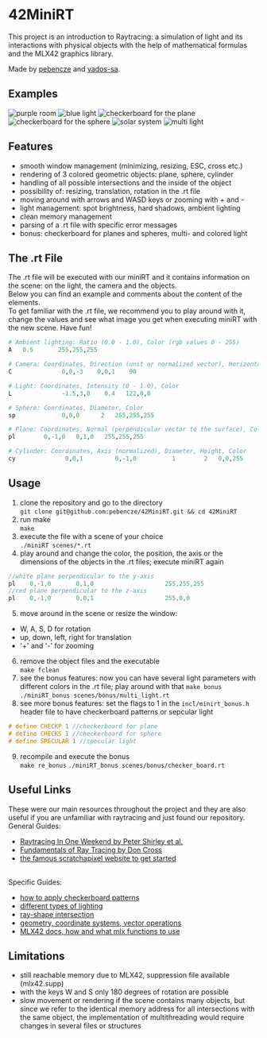 # 42MiniRT

This project is an introduction to Raytracing: a simulation of light and its interactions with physical objects with the help of mathematical formulas and the MLX42 graphics library.

Made by [pebencze](https://github.com/pebencze) and [vados-sa](https://github.com/vados-sa).

## Examples
![purple room](readme/purple_room_specular.png)
![blue light](readme/blue_light_specular.png)
![checkerboard for the plane](readme/white_sphere.png)
![checkerboard for the sphere](readme/checker_sphere.png)
![solar system](readme/solar.png)
![multi light](readme/multi_light.png)

## Features
* smooth window management (minimizing, resizing, ESC, cross etc.)
* rendering of 3 colored geometric objects: plane, sphere, cylinder
* handling of all possible intersections and the inside of the object
* possibility of: resizing, translation, rotation in the .rt file
* moving around with arrows and WASD keys or zooming with + and -
* light management: spot brightness, hard shadows, ambient lighting
* clean memory management
* parsing of a .rt file with specific error messages
* bonus: checkerboard for planes and spheres, multi- and colored light

## The .rt File
The .rt file will be executed with our miniRT and it contains information on the scene: on the light, the camera and the objects.<br/>
Below you can find an example and comments about the content of the elements.<br/>
To get familiar with the .rt file, we recommend you to play around with it,
change the values and see what image you get when executing miniRT with the new scene. Have fun!
```python
# Ambient lighting: Ratio (0.0 - 1.0), Color (rgb values 0 - 255)
A   0.5       255,255,255

# Camera: Coordinates, Direction (unit or normalized vector), Horizontal field of view (0 - 180 degrees)
C              0,0,-3    0,0,1    90

# Light: Coordinates, Intensity (0 - 1.0), Color
L              -1.5,3,0    0.4   122,0,0

# Sphere: Coordinates, Diameter, Color
sp             0,0,0      2   255,255,255

# Plane: Coordinates, Normal (perpendicular vector to the surface), Color
pl        0,-1,0   0,1,0   255,255,255

# Cylinder: Coordinates, Axis (normalized), Diameter, Height, Color
cy              0,0,1         0,-1,0          1        2   0,0,255
```

## Usage
1. clone the repository and go to the directory<br/>
`git clone git@github.com:pebencze/42MiniRT.git && cd 42MiniRT`
2. run make<br/>
`make`
3. execute the file with a scene of your choice<br/>
`./miniRT scenes/*.rt`
4. play around and change the color, the position, the axis
or the dimensions of the objects in the .rt files; execute miniRT again<br/>
```c
//white plane perpendicular to the y-axis
pl    0,-1,0       0,1,0                    255,255,255
//red plane perpendicular to the z-axis
pl    0,-1,0       0,0,1                    255,0,0
```
5. move around in the scene or resize the window:
- W, A, S, D for rotation
- up, down, left, right for translation
- '+' and '-' for zooming

6. remove the object files and the executable<br/>
`make fclean`
7. see the bonus features: now you can  have several light parameters with different colors in the .rt file; play around with that
`make bonus`
`./miniRT_bonus scenes/bonus/multi_light.rt`
8. see more bonus features: set the flags to 1 in the `incl/minirt_bonus.h` header file to have checkerboard patterns or sepcular light<br/>
```c
# define CHECKP 1 //checkerboard for plane
# define CHECKS 1 //checkerboard for sphere
# define SPECULAR 1 //specular light
```
9. recompile and execute the bonus<br/>
`make re_bonus`
`./miniRT_bonus scenes/bonus/checker_board.rt`

## Useful Links
These were our main resources throughout the project and they are also useful if you are
unfamiliar with raytracing and just found our repository.<br/>
General Guides:
* [Raytracing In One Weekend by Peter Shirley et al.](https://raytracing.github.io/)
* [Fundamentals of Ray Tracing by Don Cross](http://cosinekitty.com/raytrace/raytrace_us.pdf)
* [the famous scratchapixel website to get started](https://www.scratchapixel.com/)

<br/>Specific Guides: <br/>
* [how to apply checkerboard patterns](http://raytracerchallenge.com/bonus/texture-mapping.html)
* [different types of lighting](https://learnopengl.com/Lighting/Basic-Lighting)
* [ray-shape intersection](https://hugi.scene.org/online/hugi24/coding%20graphics%20chris%20dragan%20raytracing%20shapes.htm)
* [geometry, coordinate systems, vector operations](https://www.scratchapixel.com/lessons/mathematics-physics-for-computer-graphics/geometry/points-vectors-and-normals.html)
* [MLX42 docs, how and what mlx functions to use](https://github.com/codam-coding-college/MLX42/tree/master/docs)

## Limitations
* still reachable memory due to MLX42, suppression file available (mlx42.supp)
* with the keys W and S only 180 degrees of rotation are possible
* slow movement or rendering if the scene contains many objects, but since we refer to the identical memory address for all intersections with the same object,
the implementation of multithreading would require changes in several files or structures
